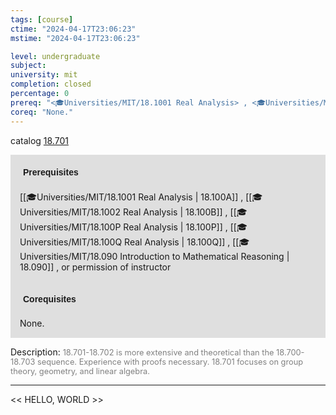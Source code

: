 ```yaml
---
tags: [course]
ctime: "2024-04-17T23:06:23"
mstime: "2024-04-17T23:06:23"

level: undergraduate
subject: 
university: mit
completion: closed
percentage: 0
prereq: "<🎓Universities/MIT/18.1001 Real Analysis> , <🎓Universities/MIT/18.1002 Real Analysis> , <🎓Universities/MIT/18.100P Real Analysis> , <🎓Universities/MIT/18.100Q Real Analysis> , <🎓Universities/MIT/18.090 Introduction to Mathematical Reasoning> , or permission of instructor"
coreq: "None."
---
```


catalog [18.701](http://student.mit.edu/catalog/m18b.html#18.701)

<span style="display: block; padding: 15px; background-color: rgb(100, 100, 100, 0.2);"><font id="m_prereq1771_0" style="display: block; font-family: Arial, sans-serif; font-weight: bold; padding: 5px">Prerequisites</font><br><span id="prereq1771_0">[[🎓Universities/MIT/18.1001 Real Analysis | 18.100A]] , [[🎓Universities/MIT/18.1002 Real Analysis | 18.100B]] , [[🎓Universities/MIT/18.100P Real Analysis | 18.100P]] , [[🎓Universities/MIT/18.100Q Real Analysis | 18.100Q]] , [[🎓Universities/MIT/18.090 Introduction to Mathematical Reasoning | 18.090]] , or permission of instructor</span></span>
<span style="display: block; padding: 15px; background-color: rgb(100, 100, 100, 0.2);"><font id="m_coreq1771_0" style="display: block; font-family: Arial, sans-serif; font-weight: bold; padding: 5px">Corequisites</font><br><span id="coreq1771_0">None.</span></span>

<font style="">Description:</font>
<font style="color: grey; font-size: 0.8rem;">18.701-18.702 is more extensive and theoretical than the 18.700-18.703 sequence. Experience with proofs necessary. 18.701 focuses on group theory, geometry, and linear algebra.</font>



---

<< HELLO, WORLD >>
